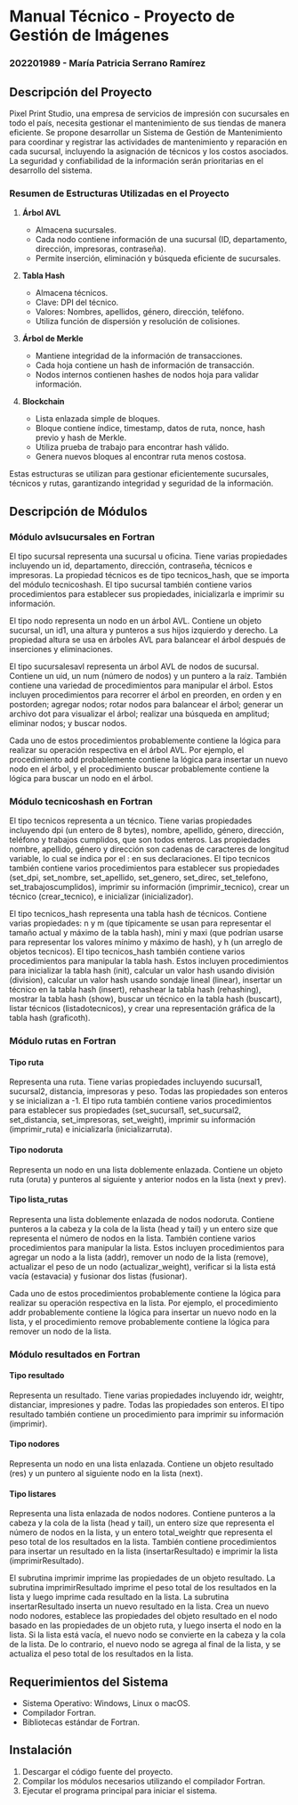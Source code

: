 # Manual Técnico - Proyecto de Gestión de Imágenes
### 202201989 - María Patricia Serrano Ramírez
## Descripción del Proyecto

Pixel Print Studio, una empresa de servicios de impresión con sucursales en todo el país, necesita gestionar el mantenimiento de sus tiendas de manera eficiente. Se propone desarrollar un Sistema de Gestión de Mantenimiento para coordinar y registrar las actividades de mantenimiento y reparación en cada sucursal, incluyendo la asignación de técnicos y los costos asociados. La seguridad y confiabilidad de la información serán prioritarias en el desarrollo del sistema.

### Resumen de Estructuras Utilizadas en el Proyecto

1. **Árbol AVL**
   - Almacena sucursales.
   - Cada nodo contiene información de una sucursal (ID, departamento, dirección, impresoras, contraseña).
   - Permite inserción, eliminación y búsqueda eficiente de sucursales.

2. **Tabla Hash**
   - Almacena técnicos.
   - Clave: DPI del técnico.
   - Valores: Nombres, apellidos, género, dirección, teléfono.
   - Utiliza función de dispersión y resolución de colisiones.

3. **Árbol de Merkle**
   - Mantiene integridad de la información de transacciones.
   - Cada hoja contiene un hash de información de transacción.
   - Nodos internos contienen hashes de nodos hoja para validar información.

4. **Blockchain**
   - Lista enlazada simple de bloques.
   - Bloque contiene índice, timestamp, datos de ruta, nonce, hash previo y hash de Merkle.
   - Utiliza prueba de trabajo para encontrar hash válido.
   - Genera nuevos bloques al encontrar ruta menos costosa.

Estas estructuras se utilizan para gestionar eficientemente sucursales, técnicos y rutas, garantizando integridad y seguridad de la información.


## Descripción de Módulos

### Módulo avlsucursales en Fortran
El tipo sucursal representa una sucursal u oficina. Tiene varias propiedades incluyendo un id, departamento, dirección, contraseña, técnicos e impresoras. La propiedad técnicos es de tipo tecnicos_hash, que se importa del módulo tecnicoshash. El tipo sucursal también contiene varios procedimientos para establecer sus propiedades, inicializarla e imprimir su información.

El tipo nodo representa un nodo en un árbol AVL. Contiene un objeto sucursal, un id1, una altura y punteros a sus hijos izquierdo y derecho. La propiedad altura se usa en árboles AVL para balancear el árbol después de inserciones y eliminaciones.

El tipo sucursalesavl representa un árbol AVL de nodos de sucursal. Contiene un uid, un num (número de nodos) y un puntero a la raíz. También contiene una variedad de procedimientos para manipular el árbol. Estos incluyen procedimientos para recorrer el árbol en preorden, en orden y en postorden; agregar nodos; rotar nodos para balancear el árbol; generar un archivo dot para visualizar el árbol; realizar una búsqueda en amplitud; eliminar nodos; y buscar nodos.

Cada uno de estos procedimientos probablemente contiene la lógica para realizar su operación respectiva en el árbol AVL. Por ejemplo, el procedimiento add probablemente contiene la lógica para insertar un nuevo nodo en el árbol, y el procedimiento buscar probablemente contiene la lógica para buscar un nodo en el árbol.

### Módulo tecnicoshash en Fortran

El tipo tecnicos representa a un técnico. Tiene varias propiedades incluyendo dpi (un entero de 8 bytes), nombre, apellido, género, dirección, teléfono y trabajos cumplidos, que son todos enteros. Las propiedades nombre, apellido, género y dirección son cadenas de caracteres de longitud variable, lo cual se indica por el : en sus declaraciones. El tipo tecnicos también contiene varios procedimientos para establecer sus propiedades (set_dpi, set_nombre, set_apellido, set_genero, set_direc, set_telefono, set_trabajoscumplidos), imprimir su información (imprimir_tecnico), crear un técnico (crear_tecnico), e inicializar (inicializador).

El tipo tecnicos_hash representa una tabla hash de técnicos. Contiene varias propiedades: n y m (que típicamente se usan para representar el tamaño actual y máximo de la tabla hash), mini y maxi (que podrían usarse para representar los valores mínimo y máximo de hash), y h (un arreglo de objetos tecnicos). El tipo tecnicos_hash también contiene varios procedimientos para manipular la tabla hash. Estos incluyen procedimientos para inicializar la tabla hash (init), calcular un valor hash usando división (division), calcular un valor hash usando sondaje lineal (linear), insertar un técnico en la tabla hash (insert), rehashear la tabla hash (rehashing), mostrar la tabla hash (show), buscar un técnico en la tabla hash (buscart), listar técnicos (listadotecnicos), y crear una representación gráfica de la tabla hash (graficoth).

### Módulo rutas en Fortran


#### Tipo ruta
Representa una ruta. Tiene varias propiedades incluyendo sucursal1, sucursal2, distancia, impresoras y peso. Todas las propiedades son enteros y se inicializan a -1. El tipo ruta también contiene varios procedimientos para establecer sus propiedades (set_sucursal1, set_sucursal2, set_distancia, set_impresoras, set_weight), imprimir su información (imprimir_ruta) e inicializarla (inicializarruta).

#### Tipo nodoruta
Representa un nodo en una lista doblemente enlazada. Contiene un objeto ruta (oruta) y punteros al siguiente y anterior nodos en la lista (next y prev).

#### Tipo lista_rutas
Representa una lista doblemente enlazada de nodos nodoruta. Contiene punteros a la cabeza y la cola de la lista (head y tail) y un entero size que representa el número de nodos en la lista. También contiene varios procedimientos para manipular la lista. Estos incluyen procedimientos para agregar un nodo a la lista (addr), remover un nodo de la lista (remove), actualizar el peso de un nodo (actualizar_weight), verificar si la lista está vacía (estavacia) y fusionar dos listas (fusionar).

Cada uno de estos procedimientos probablemente contiene la lógica para realizar su operación respectiva en la lista. Por ejemplo, el procedimiento addr probablemente contiene la lógica para insertar un nuevo nodo en la lista, y el procedimiento remove probablemente contiene la lógica para remover un nodo de la lista.
### Módulo resultados en Fortran


#### Tipo resultado
Representa un resultado. Tiene varias propiedades incluyendo idr, weightr, distanciar, impresiones y padre. Todas las propiedades son enteros. El tipo resultado también contiene un procedimiento para imprimir su información (imprimir).

#### Tipo nodores
Representa un nodo en una lista enlazada. Contiene un objeto resultado (res) y un puntero al siguiente nodo en la lista (next).

#### Tipo listares
Representa una lista enlazada de nodos nodores. Contiene punteros a la cabeza y la cola de la lista (head y tail), un entero size que representa el número de nodos en la lista, y un entero total_weightr que representa el peso total de los resultados en la lista. También contiene procedimientos para insertar un resultado en la lista (insertarResultado) e imprimir la lista (imprimirResultado).

El subrutina imprimir imprime las propiedades de un objeto resultado. La subrutina imprimirResultado imprime el peso total de los resultados en la lista y luego imprime cada resultado en la lista. La subrutina insertarResultado inserta un nuevo resultado en la lista. Crea un nuevo nodo nodores, establece las propiedades del objeto resultado en el nodo basado en las propiedades de un objeto ruta, y luego inserta el nodo en la lista. Si la lista está vacía, el nuevo nodo se convierte en la cabeza y la cola de la lista. De lo contrario, el nuevo nodo se agrega al final de la lista, y se actualiza el peso total de los resultados en la lista.

## Requerimientos del Sistema

- Sistema Operativo: Windows, Linux o macOS.
- Compilador Fortran.
- Bibliotecas estándar de Fortran.

## Instalación

1. Descargar el código fuente del proyecto.
2. Compilar los módulos necesarios utilizando el compilador Fortran.
3. Ejecutar el programa principal para iniciar el sistema.
